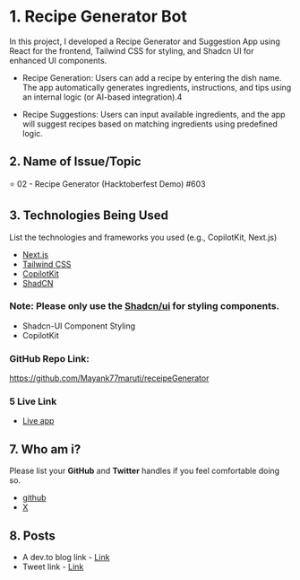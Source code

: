 
# 1. Recipe Generator Bot
In this project, I developed a Recipe Generator and Suggestion App using React for the frontend, Tailwind CSS for styling, and Shadcn UI for enhanced UI components.
- Recipe Generation:
Users can add a recipe by entering the dish name. The app automatically generates ingredients, instructions, and tips using an internal logic (or AI-based integration).4

- Recipe Suggestions:
Users can input available ingredients, and the app will suggest recipes based on matching ingredients using predefined logic.

## 2. Name of Issue/Topic

⭐ 02 - Recipe Generator (Hacktoberfest Demo)  #603

## 3. Technologies Being Used

List the technologies and frameworks you used (e.g., CopilotKit, Next.js)
- [Next.js](https://nextjs.org)
- [Tailwind CSS](https://tailwindcss.com)
- [CopilotKit](https://copilotkit.ai)
- [ShadCN](https://ui.shadcn.com)

### Note: Please only use the [Shadcn/ui]([https://v0.dev/docs](https://ui.shadcn.com/docs/installation)) for styling components.

- Shadcn-UI Component Styling
- CopilotKit

### GitHub Repo Link: 
https://github.com/Mayank77maruti/receipeGenerator

### 5 Live Link

- [Live app](https://receipe-generator-1zyq.vercel.app/)
 
## 7. Who am i?

Please list your **GitHub** and **Twitter** handles if you feel comfortable doing so. 

- [github](https://github.com/Mayank77maruti)
- [X](https://x.com/MayankMoha31086)

## 8. Posts

- A dev.to blog link - [Link](https://dev.to/mayank_mohapatra/recipe-generator-powered-by-copilotkit-chatbot-1mlg)
- Tweet link - [Link](https://x.com/MayankMoha31086/status/1851935687018508434)

